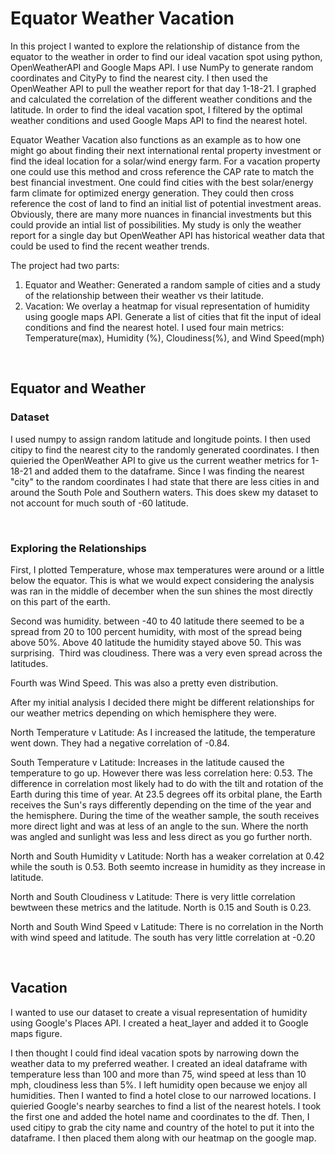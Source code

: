 <h1>Equator Weather Vacation</h1>

<p>In this project I wanted to explore the relationship of distance from the equator to the weather in order to find our ideal vacation spot using python, OpenWeatherAPI and Google Maps API. I use NumPy to generate random coordinates and CityPy to find the nearest city. I then used the OpenWeather API to pull the weather report for that day 1-18-21. I graphed and calculated the correlation of the different weather conditions and the latitude. In order to find the ideal vacation spot, I filtered by the optimal weather conditions and used Google Maps API to find the nearest hotel. 
  
 Equator Weather Vacation also functions as an example as to how one might go about finding their next international rental property investment or find the ideal location for a solar/wind energy farm. For a vacation property one could use this method and cross reference the CAP rate to match the best financial investment. One could find cities with the best solar/energy farm climate for optimized energy generation. They could then cross reference the cost of land to find an initial list of potential investment areas. Obviously, there are many more nuances in financial investments but this could provide an intial list of possibilities. My study is only the weather report for a single day but OpenWeather API has historical weather data that could be used to find the recent weather trends.
 
  The project had two parts: 
 1) Equator and Weather: Generated a random sample of cities and a study of the relationship between their weather vs their latitude.
 2) Vacation: We overlay a heatmap for visual representation of humidity using google maps API. Generate a list of cities that fit the input of ideal conditions and find the nearest hotel. 
  I used four main metrics: Temperature(max), Humidity (%), Cloudiness(%), and Wind Speed(mph)</p>
<br>

<h2>Equator and Weather</h2>

<h3>Dataset</h3>
<p>I used numpy to assign random latitude and longitude points. I then used citipy to find the nearest city to the randomly generated coordinates. I then quieried the OpenWeather API to give us the current weather metrics for 1-18-21 and added them to the dataframe. Since I was finding the nearest "city" to the random coordinates I had state that there are less cities in and around the South Pole and Southern waters. This does skew my dataset to not account for much south of -60 latitude.</p>
<br>

<h3>Exploring the Relationships</h3>
<p>First, I plotted Temperature, whose max temperatures were around or a little below the equator. This is what we would expect considering the analysis was ran in the middle of december when the sun shines the most directly on this part of the earth. 

Second was humidity. between -40 to 40 latitude there seemed to be a spread from 20 to 100 percent humidity, with most of the spread being above 50%. Above 40 latitude the humidity stayed above 50. This was surprising.
<img href="https://github.com/emmobley63/Equator-Weather-Vacation/blob/main/Images/Humidity_Latitude_1-18-21.png">
Third was cloudiness. There was a very even spread across the latitudes.

Fourth was Wind Speed. This was also a pretty even distribution.

After my initial analysis I decided there might be different relationships for our weather metrics depending on which hemisphere they were. 

North Temperature v Latitude: As I increased the latitude, the temperature went down. They had a negative correlation of -0.84.

South Temperature v Latitude: Increases in the latitude caused the temperature to go up. However there was less correlation here: 0.53. The difference in correlation most likely had to do with the tilt and rotation of the Earth during this time of year. At 23.5 degrees off its orbital plane, the Earth receives the Sun's rays differently depending on the time of the year and the hemisphere. During the time of the weather sample, the south receives more direct light and was at less of an angle to the sun. Where the north was angled and sunlight was less and less direct as you go further north.

North and South Humidity v Latitude: North has a weaker correlation at 0.42 while the south is 0.53. Both seemto increase in humidity as they increase in latitude.

North and South Cloudiness v Latitude: There is very little correlation bewtween these metrics and the latitude. North is 0.15 and South is 0.23.

North and South Wind Speed v Latitude: There is no correlation in the North with wind speed and latitude. The south has very little correlation at -0.20</p>
<br>

 
<h2>Vacation</h2>
<p>I wanted to use our dataset to create a visual representation of humidity using Google's Places API. I created a heat_layer and added it to Google maps figure.

I then thought I could find ideal vacation spots by narrowing down the weather data to my preferred weather. I created an ideal dataframe with temperature less than 100 and more than 75, wind speed at less than 10 mph, cloudiness less than 5%. I left humidity open because we enjoy all humidities. Then I wanted to find a hotel close to our narrowed locations. I quieried Google's nearby searches to find a list of the nearest hotels. I took the first one and added the hotel name and coordinates to the df. Then, I used citipy to grab the city name and country of the hotel to put it into the dataframe. I then placed them along with our heatmap on the google map.</p>
